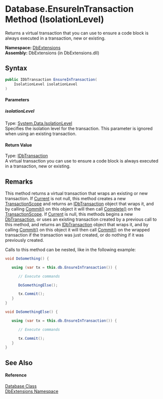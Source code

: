 Database.EnsureInTransaction Method (IsolationLevel)
====================================================
Returns a virtual transaction that you can use to ensure a code block is always executed in a transaction, new or existing.

**Namespace:** [DbExtensions][1]  
**Assembly:** DbExtensions (in DbExtensions.dll)

Syntax
------

```csharp
public IDbTransaction EnsureInTransaction(
	IsolationLevel isolationLevel
)
```

#### Parameters

##### *isolationLevel*
Type: [System.Data.IsolationLevel][2]  
 Specifies the isolation level for the transaction. This parameter is ignored when using an existing transaction.

#### Return Value
Type: [IDbTransaction][3]  
 A virtual transaction you can use to ensure a code block is always executed in a transaction, new or existing. 

Remarks
-------
 This method returns a virtual transaction that wraps an existing or new transaction. If [Current][4] is not null, this method creates a new [TransactionScope][5] and returns an [IDbTransaction][3] object that wraps it, and by calling [Commit()][6] on this object it will then call [Complete()][7] on the [TransactionScope][5]. If [Current][4] is null, this methods begins a new [DbTransaction][8], or uses an existing transaction created by a previous call to this method, and returns an [IDbTransaction][3] object that wraps it, and by calling [Commit()][6] on this object it will then call [Commit()][9] on the wrapped transaction if the transaction was just created, or do nothing if it was previously created. 

Calls to this method can be nested, like in the following example:

```csharp
void DoSomething() {

   using (var tx = this.db.EnsureInTransaction()) {

      // Execute commands

      DoSomethingElse();

      tx.Commit();
   }
}

void DoSomethingElse() { 

   using (var tx = this.db.EnsureInTransaction()) {

      // Execute commands

      tx.Commit();
   }
}
```


See Also
--------

#### Reference
[Database Class][10]  
[DbExtensions Namespace][1]  

[1]: ../README.md
[2]: http://msdn.microsoft.com/en-us/library/xb2zxexk
[3]: http://msdn.microsoft.com/en-us/library/yas366ac
[4]: http://msdn.microsoft.com/en-us/library/f1a9t75e
[5]: http://msdn.microsoft.com/en-us/library/h5w5se33
[6]: http://msdn.microsoft.com/en-us/library/00w6tek6
[7]: http://msdn.microsoft.com/en-us/library/ms149857
[8]: http://msdn.microsoft.com/en-us/library/xtczstkw
[9]: http://msdn.microsoft.com/en-us/library/syk8k1ct
[10]: README.md